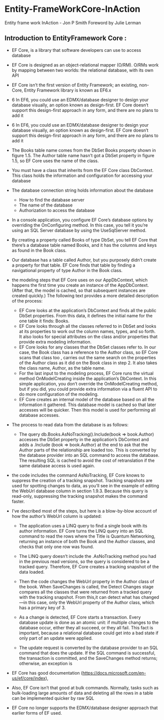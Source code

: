 # Entity-FrameWorkCore-InAction
Entity frame work InAction - Jon P Smith Foreword by Julie Lerman 

## Introduction to EntityFramework Core :
* EF Core, is a library that software developers can use to
access database
* EF Core is
designed as an object-relational mapper (O/RM). O/RMs work by mapping between
two worlds: the relational database, with its own API

*  EF Core isn’t the first version of Entity Framework; an existing, non-Core, Entity
Framework library is known as EF6.x
*  6 In EF6, you could use an EDMX/database designer to design your database visually, an option known as design-first. EF Core doesn’t support this
design-first approach in any form, and there are no plans to add it

* 6 In EF6, you could use an EDMX/database designer to design your database visually, an option known as design-first. EF Core doesn’t support this
design-first approach in any form, and there are no plans to add it

* The Books table name comes from the DbSet<Book>
Books property shown in figure 1.5. The Author table name hasn’t got a
DbSet<T> property in figure 1.5, so EF Core uses the name of the class.

* You must have a class that inherits from the EF Core class DbContext. This
class holds the information and configuration for accessing your database


* The database connection string holds information about the database 
    * How to find the database server
    * The name of the database
    * Authorization to access the database


* In a console application, you configure
EF Core’s database options by
overriding the OnConfiguring method.
In this case, you tell it you’re using an
SQL Server database by using the
UseSqlServer method.
* By creating a property called Books
of type DbSet<Book>, you tell EF Core
that there’s a database table named
Books, and it has the columns and
keys as found in the Book class.

* Our database has a table called Author, but you purposely didn’t create a property for that table.
EF Core finds that table by finding a navigational property of type Author in the Book class.


* the modeling steps that EF Core uses on our AppDbContext, which
happens the first time you create an instance of the AppDbContext. (After that, the
model is cached, so that subsequent instances are created quickly.) The following text
provides a more detailed description of the process:
    * EF Core looks at the application’s DbContext and finds all the public DbSet<T>
properties. From this data, it defines the initial name for the one table it finds:
Books.
  * EF Core looks through all the classes referred to in DbSet<T> and looks at its
properties to work out the column names, types, and so forth. It also looks for
special attributes on the class and/or properties that provide extra modeling
information.
  * EF Core looks for any classes that the DbSet<T> classes refer to. In our case, the
Book class has a reference to the Author class, so EF Core scans that class too , carries out the same search on the properties of the Author class as it did on the
Book class in step 2. It also takes the class name, Author, as the table name.
  *  For the last input to the modeling process, EF Core runs the virtual method
OnModelCreating inside the application’s DbContext. In this simple application, you don’t override the OnModelCreating method, but if you did, you
could provide extra information via a fluent API to do more configuration of
the modeling.
  *  EF Core creates an internal model of the database based on all the information
it gathered. This database model is cached so that later accesses will be quicker.
Then this model is used for performing all database accesses.

* The process to read data from the database is as follows:

  * The query db.Books.AsNoTracking().Include(book => book.Author) accesses
the DbSet<Book> property in the application’s DbContext and adds a .Include
(book => book.Author) at the end to ask that the Author parts of the relationship are loaded too. This is converted by the database provider into an SQL
command to access the database. The resulting SQL is cached to avoid the cost
of retranslation if the same database access is used again.



*  the code includes the command AsNoTracking, EF Core knows to suppress the creation of a tracking snapshot. Tracking snapshots are used for spotting
changes to data, as you’ll see in the example of editing the WebUrl database column
in section 1.9.3. Because this query is read-only, suppressing the tracking snapshot
makes the command faster.

*  I’ve described most of the steps, but here is a blow-by-blow account of how the
author’s WebUrl column is updated:
   * The application uses a LINQ query to find a single book with its author information. EF Core turns the LINQ query into an SQL command to read the rows
where the Title is Quantum Networking, returning an instance of both the Book
and the Author classes, and checks that only one row was found.
   * The LINQ query doesn’t include the .AsNoTracking method you had in the
   previous read versions, so the query is considered to be a tracked query. Therefore, EF Core creates a tracking snapshot of the data loaded.

   * Then the code changes the WebUrl property in the Author class of the book. When SaveChanges is called, the Detect Changes stage compares all the classes that were returned from a tracked query with the tracking snapshot. From this,it can detect what has changed—in this case, only the WebUrl property of the Author class, which has a primary key of 3.
    
    * As a change is detected, EF Core starts a transaction. Every database update is
done as an atomic unit: if multiple changes to the database occur, either they all
succeed, or they all fail. This fact is important, because a relational database
could get into a bad state if only part of an update were applied.
    *   The update request is converted by the database provider to an SQL command
that does the update. If the SQL command is successful, the transaction is committed, and the SaveChanges method returns; otherwise, an exception is

* EF Core has good documentation (https://docs.microsoft.com/en-us/ef/core/index),

* Also, EF Core isn’t that good at bulk commands. Normally, tasks such as bulk-loading
large amounts of data and deleting all the rows in a table can be implemented quicker
by raw SQL

* EF Core no longer supports the EDMX/database designer approach that earlier forms of EF used.
